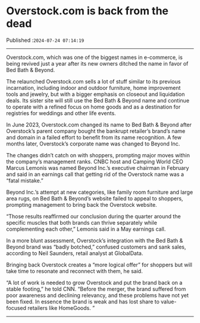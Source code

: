 # Overstock.com is back from the dead

Published :`2024-07-24 07:14:19`

---

Overstock.com, which was one of the biggest names in e-commerce, is being revived just a year after its new owners ditched the name in favor of Bed Bath & Beyond.

The relaunched Overstock.com sells a lot of stuff similar to its previous incarnation, including indoor and outdoor furniture, home improvement tools and jewelry, but with a bigger emphasis on closeout and liquidation deals. Its sister site will still use the Bed Bath & Beyond name and continue to operate with a refined focus on home goods and as a destination for registries for weddings and other life events.

In June 2023, Overstock.com changed its name to Bed Bath & Beyond after Overstock’s parent company bought the bankrupt retailer’s brand’s name and domain in a failed effort to benefit from its name recognition. A few months later, Overstock’s corporate name was changed to Beyond Inc.

The changes didn’t catch on with shoppers, prompting major moves within the company’s management ranks. CNBC host and Camping World CEO Marcus Lemonis was named Beyond Inc.’s executive chairman in February and said in an earnings call that getting rid of the Overstock name was a “fatal mistake.”

Beyond Inc.’s attempt at new categories, like family room furniture and large area rugs, on Bed Bath & Beyond’s website failed to appeal to shoppers, prompting management to bring back the Overstock website.

“Those results reaffirmed our conclusion during the quarter around the specific muscles that both brands can thrive separately while complementing each other,” Lemonis said in a May earnings call.

In a more blunt assessment, Overstock’s integration with the Bed Bath & Beyond brand was “badly botched,” confused customers and sank sales, according to Neil Saunders, retail analyst at GlobalData.

Bringing back Overstock creates a “more logical offer” for shoppers but will take time to resonate and reconnect with them, he said.

“A lot of work is needed to grow Overstock and put the brand back on a stable footing,” he told CNN. “Before the merger, the brand suffered from poor awareness and declining relevancy, and these problems have not yet been fixed. In essence the brand is weak and has lost share to value-focused retailers like HomeGoods. ”

---

